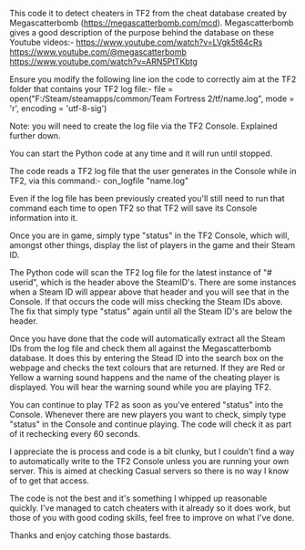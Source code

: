 This code it to detect cheaters in TF2 from the cheat database created by Megascatterbomb (https://megascatterbomb.com/mcd). 
Megascatterbomb gives a good description of the purpose behind the database on these Youtube videos:- 
https://www.youtube.com/watch?v=LVgk5t64cRs
https://www.youtube.com/@megascatterbomb
https://www.youtube.com/watch?v=ARN5PtTKbtg

Ensure you modify the following line ion the code to correctly aim at the TF2 folder that contains your TF2 log file:-
file = open("F:\/Steam\/steamapps\/common\/Team Fortress 2\/tf\/name.log", mode = 'r', encoding = 'utf-8-sig')

Note: you will need to create the log file via the TF2 Console. Explained further down.

You can start the Python code at any time and it will run until stopped.

The code reads a TF2 log file that the user generates in the Console while in TF2, via this command:-
con_logfile "name.log"

Even if the log file has been previously created you'll still need to run that command each time to open TF2 so that TF2 will save its Console information into it.

Once you are in game, simply type "status" in the TF2 Console, which will, amongst other things, display the list of players in the game and their Steam ID.

The Python code will scan the TF2 log file for the latest instance of "# userid", which is the header above the SteamID's.
There are some instances when a Steam ID will appear above that header and you will see that in the Console. If that occurs the code will miss checking the Steam IDs above.
The fix that simply type "status" again until all the Steam ID's are below the header.

Once you have done that the code will automatically extract all the Steam IDs from the log file and check them all against the Megascatterbomb database.
It does this by entering the Stead ID into the search box on the webpage and checks the text colours that are returned. If they are Red or Yellow a warning sound happens and the name of the cheating player is displayed. You will hear the warning sound while you are playing TF2.

You can continue to play TF2 as soon as you've entered "status" into the Console.
Whenever there are new players you want to check, simply type "status" in the Console and continue playing. The code will check it as part of it rechecking every 60 seconds.

I appreciate the is process and code is a bit clunky, but I couldn't find a way to automatically write to the TF2 Console unless you are running your own server.
This is aimed at checking Casual servers so there is no way I know of to get that access.

The code is not the best and it's something I whipped up reasonable quickly. I've managed to catch cheaters with it already so it does work, but those of you with good coding skills, feel free to improve on what I've done.

Thanks and enjoy catching those bastards.
